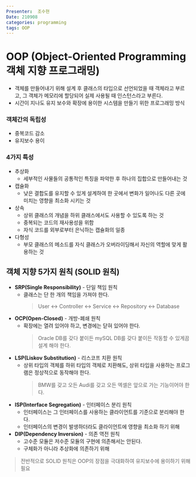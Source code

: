 ```yaml
---
Presenter:  조수현  
Date: 210908  
categories: programming  
tags: OOP  
---
```



# OOP (Object-Oriented Programming 객체 지향 프로그래밍)  
  
- 객체를 만들어내기 위해 설계 후 클래스의 타입으로 선언되었을 때 객체라고 부르고, 그 객체가 메모리에 할당되어 실제 사용될 때 인스턴스라고 부른다.  
- 시간이 지나도 유지 보수와 확장에 용이한 시스템을 만들기 위한 프로그래밍 방식  
  
### 객체간의 독립성  
- 중복코드 감소  
- 유지보수 용이  
  
### 4가지 특성
- 추상화  
    - 세부적인 사물들의 공통적인 특징을 파악한 후 하나의 집합으로 만들어내는 것  
- 캡슐화  
    - 낮은 결합도를 유지할 수 있게 설계하여 한 곳에서 변화가 일어나도 다른 곳에 미치는 영향을 최소화 시키는 것  
- 상속  
    - 상위 클래스의 개념을 하위 클래스에서도 사용할 수 있도록 하는 것  
    -  중복되는 코드의 재사용성을 위함  
    - 자식 코드를 외부로부터 은닉하는 캡슐화의 일종  
- 다형성  
    - 부모 클래스의 메소드를 자식 클래스가 오버라이딩해서 자신의 역할에 맞게 활용하는 것  
  
## 객체 지향 5가지 원칙 (SOLID 원칙)  
- **SRP(Single Responsibility)** - 단일 책임 원칙  
    - 클래스는 단 한 개의 책임을 가져야 한다.  
        > User <-> Controller <-> Service <-> Repository <-> Database   
- **OCP(Open-Closed)** - 개방-폐쇄 원칙  
    - 확장에는 열려 있어야 하고, 변경에는 닫혀 있어야 한다.  
        > Oracle DB를 갖다 붙이든 mySQL DB를 갖다 붙이든 작동할 수 있게끔 설계 해야 한다.
- **LSP(Liskov Substitution)** - 리스코프 치환 원칙  
    - 상위 타입의 객체를 하위 타입의 객체로 치환해도, 상위 타입을 사용하는 프로그램은 정상적으로 동작해야 한다.  
        > BMW를 갖고 오든 Audi를 갖고 오든 엑셀은 앞으로 가는 기능이어야 한다.
- **ISP(Interface Segregation)** - 인터페이스 분리 원칙  
    - 인터페이스는 그 인터페이스를 사용하는 클라이언트를 기준으로 분리해야 한다.  
    - 인터페이스의 변경이 발생하더라도 클라이언트에 영향을 최소화 하기 위해  
- **DIP(Dependency Inversion)** - 의존 역전 원칙  
    - 고수준 모듈은 저수준 모듈의 구현에 의존해서는 안된다.  
    - 구체화가 아니라 추상화에 의존하기 위해  
  
> 전반적으로 SOLID 원칙은 OOP의 장점을 극대화하여 유지보수에 용이하기 위해 필요  
